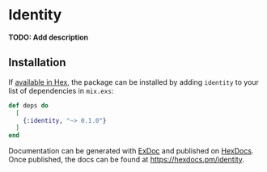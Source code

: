 # Identity

**TODO: Add description**

## Installation

If [available in Hex](https://hex.pm/docs/publish), the package can be installed
by adding `identity` to your list of dependencies in `mix.exs`:

```elixir
def deps do
  [
    {:identity, "~> 0.1.0"}
  ]
end
```

Documentation can be generated with [ExDoc](https://github.com/elixir-lang/ex_doc)
and published on [HexDocs](https://hexdocs.pm). Once published, the docs can
be found at <https://hexdocs.pm/identity>.

